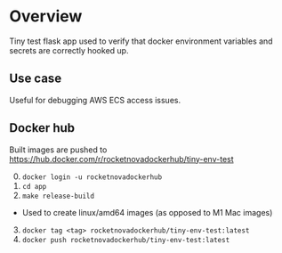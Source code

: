 # Overview

Tiny test flask app used to verify that docker environment variables and secrets are correctly hooked up.

## Use case

Useful for debugging AWS ECS access issues.

## Docker hub

Built images are pushed to https://hub.docker.com/r/rocketnovadockerhub/tiny-env-test

0. `docker login -u rocketnovadockerhub`
1. `cd app`
2. `make release-build`
  - Used to create linux/amd64 images (as opposed to M1 Mac images)
3. `docker tag <tag> rocketnovadockerhub/tiny-env-test:latest`
4. `docker push rocketnovadockerhub/tiny-env-test:latest`
